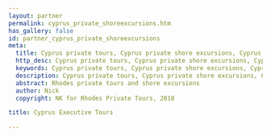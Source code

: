 ```yaml
---
layout: partner
permalink: cyprus_private_shoreexcursions.htm
has_gallery: false
id: partner_cyprus_private_shoreexcursions
meta:
  title: Cyprus private tours, Cyprus private shore excursions, Cyprus private guides drivers, Cyprus private driver guide
  http_desc: Cyprus private tours, Cyprus private shore excursions, Cyprus private guides drivers, Cyprus private driver guide
  keywords: Cyprus private tours, Cyprus private shore excursions, Cyprus private guides drivers, Cyprus private driver guide
  description: Cyprus private tours, Cyprus private shore excursions, Cyprus private guides drivers, Cyprus private driver guide
  abstract: Rhodes private tours and shore excursions
  author: Nick
  copyright: NK for Rhodes Private Tours, 2018

title: Cyprus Executive Tours

---
```

